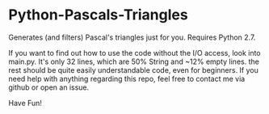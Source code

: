 # Python-Pascals-Triangles
Generates (and filters) Pascal's triangles just for you.
Requires Python 2.7.

If you want to find out how to use the code without the I/O access, look into main.py. It's only 32 lines, 
which are 50% String and ~12% empty lines. the rest should be quite easily understandable code, even for beginners.
If you need help with anything regarding this repo, feel free to contact me via github or open an issue.

Have Fun!
